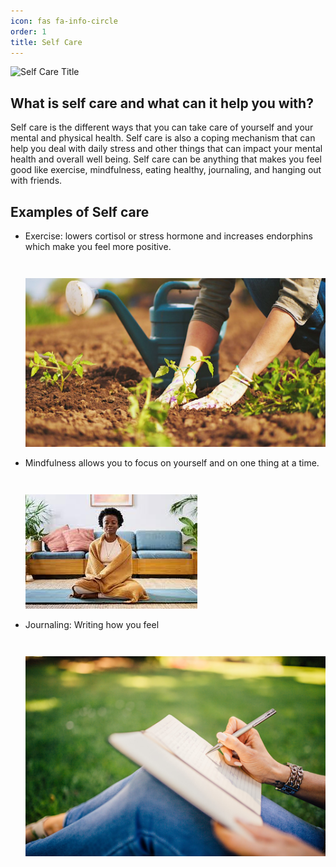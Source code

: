 ```yaml
---
icon: fas fa-info-circle
order: 1
title: Self Care
---
```


![Self Care Title](../assets/img/selfcaretitle.jpeg)

## What is self care and what can it help you with?
Self care is the different ways that you can take care of yourself and your mental and physical health. Self care is also a coping mechanism that can help you deal with daily stress and other things that can impact your mental health and overall well being. Self care can be anything that makes you feel good like exercise, mindfulness, eating healthy, journaling, and hanging out with friends.

## Examples of Self care
- <div class="collapsible">
    <p>Exercise: lowers cortisol or stress hormone and increases endorphins which make you feel more positive.</p>
    <p>Exercise can also be a way to build community, especially by joining sports teams or exercising or going on a run with friends.<br><br> Examples of different types of exercise:<br> Running, going to the gym, walking, biking, gardening, playing a sport, yoga</p>
  </div>

  ![Exercise Image 01](../assets/img/exercise01.png)
- <div class="collapsible">
    <p>Mindfulness allows you to focus on yourself and on one thing at a time.</p>
    <p>You stay in the present, and be mindful of your emotions and surroundings. Some common forms of mindfulness are meditation, and breathing exercises. Setting time for mindfulness often and trying to be consistent about it is how you get the most benefits. In addition, it's good to start small with a couple of minutes of mindfulness if you are not used to it because then you can build consistency and after that you can start to do mindfulness or meditation for longer periods of time.</p>
  </div>

  ![Mindfulness](../assets/img/minedfulness.jpeg)
- <div class="collapsible">
    <p>Journaling: Writing how you feel</p>
    <p>Journaling is a way to express yourself and your emotions in a positive way. When we are stressed, we get stuck in how we are thinking but by journaling we can write down what is happening and what is bothering us and be able to release the negative thoughts and think of solutions.<br><br> Example of prompts that you can use to journal for your mental health:<br>- List 10 things or people that you are grateful for?<br>- What coping mechanisms do you know you use? If they are unhealthy or toxic coping mechanisms, how do they negatively affect the situation or yourself?<br>- List 5 things you are stressed about that you can change and then make a plan.<br>- What are the emotions you experience the most and when do you feel them?<br>- What is a challenge you went through recently and what have you learned about yourself because of it?<br>- What are you looking forward to?<br>- What are some goals you have for yourself and what are the steps you can make to achieve them?<br>- Describe a place where you feel happiest.<br>- What is a challenge you have right now and how does it make you feel?<br>- Reflect on your day. What is the best thing that has happened to you today?</p>
  </div>

  ![Journaling](../assets/img/journaling.png)

<script>
document.querySelectorAll(".collapsible").forEach(function(current) {

    let toggler = document.createElement("div");
    toggler.className = "toggler";
    current.appendChild(toggler);

    toggler.addEventListener("click", function(e) {
      current.classList.toggle("open");
    }, false);

  });
</script>

<style>

  .collapsible {
    position: relative;
    padding-bottom: 1em;
  }
  .collapsible:not(.open) > * {
    display: none;
  }
  .collapsible:not(.open) > p:first-child {
    display: block;
  }

  .collapsible > .toggler {
    position: absolute;
    left: 0;
    bottom: 0;
    display: block;
    width: 100%;
    background: #fff;
    text-align: center;
    cursor: pointer;
  }
  .collapsible > .toggler::after {
    content: "\25bc";
  }
  .collapsible.open > .toggler::after {
    content: "\25b2";
  }

</style>
